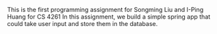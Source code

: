 This is the first programming assignment for Songming Liu and I-Ping Huang for CS 4261
In this assignment, we build a simple spring app that could take user input and store them
in the database. 
